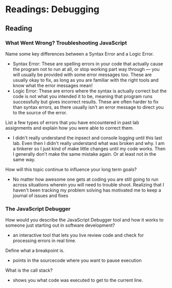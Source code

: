 # Readings: Debugging

## Reading

### What Went Wrong? Troubleshooting JavaScript 

Name some key differences between a Syntax Error and a Logic Error.
* Syntax Error: These are spelling errors in your code that actually cause the program not to run at all, or stop working part way through — you will usually be provided with some error messages too. These are usually okay to fix, as long as you are familiar with the right tools and know what the error messages mean!
* Logic Error: These are errors where the syntax is actually correct but the code is not what you intended it to be, meaning that program runs successfully but gives incorrect results. These are often harder to fix than syntax errors, as there usually isn't an error message to direct you to the source of the error.

List a few types of errors that you have encountered in past lab assignments and explain how you were able to correct them.
* I didn't really understand the inpsect and console logging until this last lab.  Even then I didn't really understand what was broken and why.  I am a tinkerer so I just kind of make little changes until my code works.  Then I generally don't make the same mistake again.  Or at least not in the same way.

How will this topic continue to influence your long term goals?
* No matter how awesome one gets at coding you are still going to run across situations wherein you will need to trouble shoot.  Realizing that I haven't been tracking my problem solving has motivated me to keep a journal of issues and fixes

### The JavaScript Debugger

How would you describe the JavaScript Debugger tool and how it works to someone just starting out in software development?
* an interactive tool that lets you live review code and check for processing errors in real time.  

Define what a breakpoint is.
* points in the sourcecode where you want to pause execution

What is the call stack?
* shows you what code was executed to get to the current line.